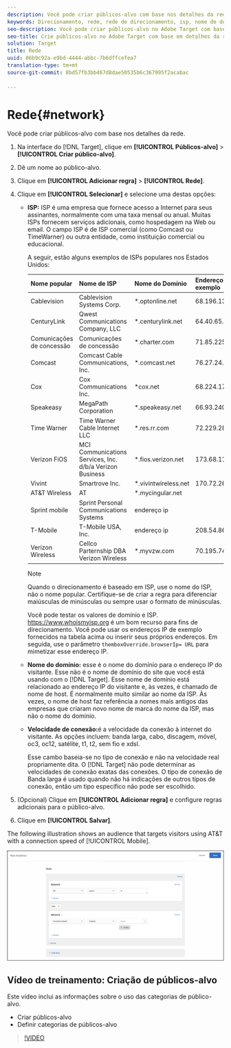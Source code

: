 ```yaml
---
description: Você pode criar públicos-alvo com base nos detalhes da rede.
keywords: Direcionamento, rede, rede de direcionamento, isp, nome de domínio, velocidade de conexão, isp do target, nome de domínio do target, velocidade de conexão do target
seo-description: Você pode criar públicos-alvo no Adobe Target com base em detalhes da rede.
seo-title: Crie públicos-alvo no Adobe Target com base em detalhes da rede.
solution: Target
title: Rede
uuid: 06b9c92a-e9bd-4444-abbc-7b6dffcefea7
translation-type: tm+mt
source-git-commit: 8bd57fb3bb467d8dae50535b6c367995f2acabac

---
```



# Rede{#network}

Você pode criar públicos-alvo com base nos detalhes da rede.

1. Na interface do [!DNL Target], clique em **[!UICONTROL Públicos-alvo]** &gt; **[!UICONTROL Criar público-alvo]**.
1. Dê um nome ao público-alvo.
1. Clique em **[!UICONTROL Adicionar regra]** &gt; **[!UICONTROL Rede]**.
1. Clique em **[!UICONTROL Selecionar]** e selecione uma destas opções:

   * **ISP:** ISP é uma empresa que fornece acesso a Internet para seus assinantes, normalmente com uma taxa mensal ou anual. Muitas ISPs fornecem serviços adicionais, como hospedagem na Web ou email. O campo ISP é de ISP comercial (como Comcast ou TimeWarner) ou outra entidade, como instituição comercial ou educacional.

      A seguir, estão alguns exemplos de ISPs populares nos Estados Unidos:

      | Nome popular | Nome de ISP | Nome do Domínio | Endereço IP de exemplo |
      |---|---|---|---|
      | Cablevision | Cablevision Systems Corp. | *.optonline.net | 68.196.130.239 |
      | CenturyLink | Qwest Communications Company, LLC | *.centurylink.net | 64.40.65.0 |
      | Comunicações de concessão | Comunicações de concessão | *.charter.com | 71.85.225.124 |
      | Comcast | Comcast Cable Communications, Inc. | *.comcast.net | 76.27.24.28 |
      | Cox | Cox Communications Inc. | *cox.net | 68.224.174.22 |
      | Speakeasy | MegaPath Corporation | *.speakeasy.net | 66.93.240.0 |
      | Time Warner | Time Warner Cable Internet LLC | *.res.rr.com | 72.229.28.185 |
      | Verizon FiOS | MCI Communications Services, Inc. d/b/a Verizon Business | *.fios.verizon.net | 173.68.112.34 |
      | Vivint | Smartrove Inc. | *.vivintwireless.net | 170.72.26.105 |
      | AT&amp;T Wireless | AT | *.mycingular.net |  |
      | Sprint mobile | Sprint Personal Communications Systems | endereço ip |  |
      | T-Mobile | T-Mobile USA, Inc. | endereço ip | 208.54.86.0 |
      | Verizon Wireless | Cellco Parternship DBA Verizon Wireless | *.myvzw.com | 70.195.74.199 |

      >[!NOTE]
      >
      >Quando o direcionamento é baseado em ISP, use o nome do ISP, não o nome popular. Certifique-se de criar a regra para diferenciar maiúsculas de minúsculas ou sempre usar o formato de minúsculas.

      Você pode testar os valores de domínio e ISP. [](https://www.whoismyisp.org)https://www.whoismyisp.org é um bom recurso para fins de direcionamento. Você pode usar os endereços IP de exemplo fornecidos na tabela acima ou inserir seus próprios endereços. Em seguida, use o parâmetro `themboxOverride.browserIp= URL` para mimetizar esse endereço IP.

   * **Nome do domínio:** esse é o nome do domínio para o endereço IP do visitante. Esse não é o nome de domínio do site que você está usando com o [!DNL Target]. Esse nome de domínio está relacionado ao endereço IP do visitante e, às vezes, é chamado de nome de host. É normalmente muito similar ao nome da ISP. Às vezes, o nome de host faz referência a nomes mais antigos das empresas que criaram novo nome de marca do nome da ISP, mas não o nome do domínio.
   * **Velocidade de conexão:**&#x200B;é a velocidade da conexão à internet do visitante. As opções incluem: banda larga, cabo, discagem, móvel, oc3, oc12, satélite, t1, t2, sem fio e xdsl.

      Esse cambo baseia-se no tipo de conexão e não na velocidade real propriamente dita. O [!DNL Target] não pode determinar as velocidades de conexão exatas das conexões. O tipo de conexão de Banda larga é usado quando não há indicações de outros tipos de conexão, então um tipo específico não pode ser escolhido.

1. (Opcional) Clique em **[!UICONTROL Adicionar regra]** e configure regras adicionais para o público-alvo.
1. Clique em **[!UICONTROL Salvar]**.

The following illustration shows an audience that targets visitors using AT&amp;T with a connection speed of [!UICONTROL Mobile].

![Direcionamento de rede](assets/target_network.png)

## Vídeo de treinamento: Criação de públicos-alvo

Este vídeo inclui as informações sobre o uso das categorias de público-alvo.

* Criar públicos-alvo
* Definir categorias de públicos-alvo

>[!VIDEO](https://video.tv.adobe.com/v/17392?captions=por_br)
